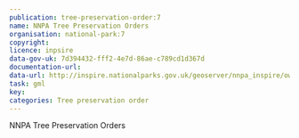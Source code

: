```yaml
---
publication: tree-preservation-order:7
name: NNPA Tree Preservation Orders
organisation: national-park:7
copyright: 
licence: inpsire
data-gov-uk: 7d394432-fff2-4e7d-86ae-c789cd1d367d
documentation-url: 
data-url: http://inspire.nationalparks.gov.uk/geoserver/nnpa_inspire/ows?service=WFS&request=GetFeature&typename=nnpa_inspire:nnpa_tpo&outputFormat=GML2
task: gml
key: 
categories: Tree preservation order
---
```


NNPA Tree Preservation Orders
